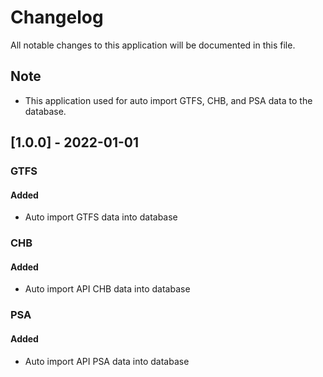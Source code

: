 # Changelog

All notable changes to this application will be documented in this file.

## Note

- This application used for auto import GTFS, CHB, and PSA data to the database.

## [1.0.0] - 2022-01-01

### **GTFS**

#### Added

- Auto import GTFS data into database

### **CHB**

#### Added

- Auto import API CHB data into database

### **PSA**

#### Added

- Auto import API PSA data into database
